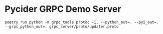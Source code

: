 # Pycider GRPC Demo Server

`poetry run python -m grpc_tools.protoc -I. --python_out=. --pyi_out=. --grpc_python_out=. grpc_server/proto/updater.proto`
